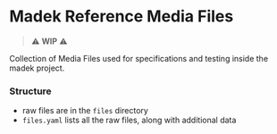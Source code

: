 # Madek Reference Media Files

> ⚠️ **WIP** ⚠️

Collection of Media Files used for specifications and testing inside the madek project.

### Structure

- raw files are in the `files` directory
- `files.yaml` lists all the raw files, along with additional data
